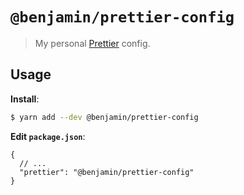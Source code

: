 # `@benjamin/prettier-config`

> My personal [Prettier](https://prettier.io) config.

## Usage

**Install**:

```bash
$ yarn add --dev @benjamin/prettier-config
```

**Edit `package.json`**:

```jsonc
{
  // ...
  "prettier": "@benjamin/prettier-config"
}
```